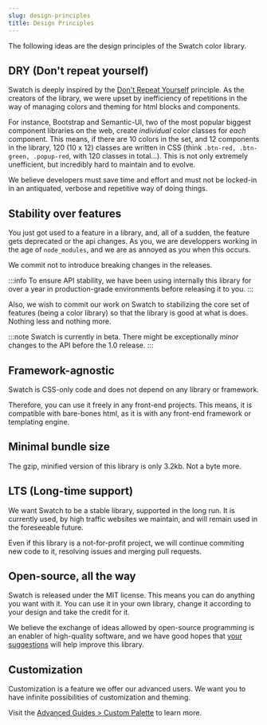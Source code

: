 ```yaml
---
slug: design-principles
title: Design Principles
---
```


The following ideas are the design principles of the Swatch color library.

## DRY (Don't repeat yourself)

Swatch is deeply inspired by the [Don't Repeat Yourself](https://en.wikipedia.org/wiki/Don%27t_repeat_yourself) principle. As the creators of the library, we were upset by inefficiency of repetitions in the way of managing colors and theming for html blocks and components. 

For instance, Bootstrap and Semantic-UI, two of the most popular biggest component libraries on the web, create _individual_ color classes for _each_ component. This means, if there are 10 colors in the set, and 12 components in the library, 120 (10 x 12) classes are written in CSS (think `.btn-red, .btn-green, .popup-red`, with 120 classes in total...). This is not only extremely unefficient, but incredibly hard to maintain and to evolve. 

We believe developers must save time and effort and must not be locked-in in an antiquated, verbose and repetitive way of doing things.

## Stability over features

You just got used to a feature in a library, and, all of a sudden, the feature gets deprecated or the api changes. As you, we are developpers working in the age of `node_modules`, and we are as annoyed as you when this occurs.

We commit not to introduce breaking changes in the releases.

:::info
To ensure API stability, we have been using internally this library for over a year in production-grade environments before releasing it to you.
:::

Also, we wish to commit our work on Swatch to stabilizing the core set of features (being a color library) so that the library is good at what is does. Nothing less and nothing more.

:::note
Swatch is currently in beta. There might be exceptionally _minor_ changes to the API before the 1.0 release. 
:::


## Framework-agnostic

Swatch is CSS-only code and does not depend on any library or framework. 

Therefore, you can use it freely in any front-end projects. This means, it is compatible with bare-bones html, as it is with any front-end framework or templating engine. 


## Minimal bundle size

The gzip, minified version of this library is only 3.2kb. Not a byte more.
 

## LTS (Long-time support)

We want Swatch to be a stable library, supported in the long run. It is currently used, by high traffic websites we maintain, and will remain used in the foreseeable future.

Even if this library is a not-for-profit project, we will continue commiting new code to it, resolving issues and merging pull requests.

## Open-source, all the way

Swatch is released under the MIT license. This means you can do anything you want with it. You can use it in your own library, change it according to your design and take the credit for it.

We believe the exchange of ideas allowed by open-source programming is an enabler of high-quality software, and we have good hopes that [your suggestions](./contribution-feedback) will help improve this library.

## Customization

Customization is a feature we offer our advanced users. We want you to have infinite possibilities of customization and theming.

Visit the [Advanced Guides > Custom Palette](./advanced-custom-palette) to learn more.

<!----

--- 

-->



